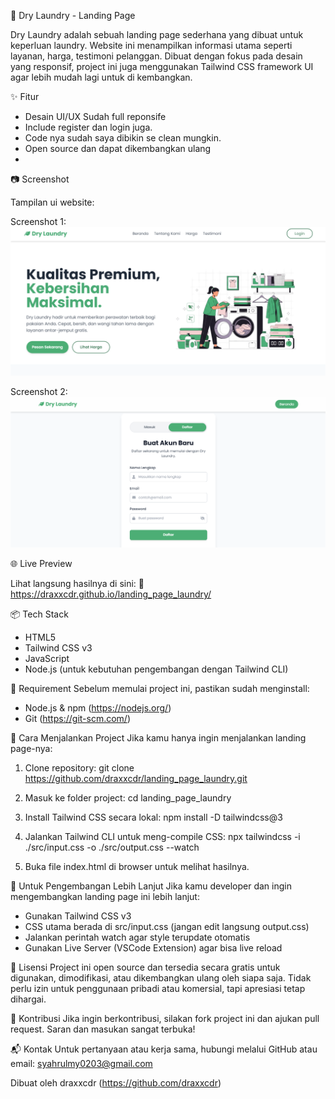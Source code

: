 🌿 Dry Laundry - Landing Page

Dry Laundry adalah sebuah landing page sederhana yang dibuat untuk keperluan laundry. Website ini menampilkan informasi utama seperti layanan, harga, testimoni pelanggan. Dibuat dengan fokus pada desain yang responsif, project ini juga menggunakan Tailwind CSS framework UI agar lebih mudah lagi untuk di kembangkan.

✨ Fitur
- Desain UI/UX Sudah full reponsife
- Include register dan login juga.
- Code nya sudah saya dibikin se clean mungkin.
- Open source dan dapat dikembangkan ulang
- 
📷 Screenshot

Tampilan ui website:

Screenshot 1:
![Screenshot 1](./screenshots/screenshot_1.PNG)

Screenshot 2:
![Screenshot 2](./screenshots/screenshot_2.PNG)

🌐 Live Preview

Lihat langsung hasilnya di sini:
🔗 https://draxxcdr.github.io/landing_page_laundry/

📦 Tech Stack
- HTML5
- Tailwind CSS v3
- JavaScript
- Node.js (untuk kebutuhan pengembangan dengan Tailwind CLI)

📌 Requirement
Sebelum memulai project ini, pastikan sudah menginstall:
- Node.js & npm (https://nodejs.org/)
- Git (https://git-scm.com/)

🚀 Cara Menjalankan Project
Jika kamu hanya ingin menjalankan landing page-nya:

1. Clone repository:
   git clone https://github.com/draxxcdr/landing_page_laundry.git

2. Masuk ke folder project:
   cd landing_page_laundry

3. Install Tailwind CSS secara lokal:
   npm install -D tailwindcss@3

4. Jalankan Tailwind CLI untuk meng-compile CSS:
   npx tailwindcss -i ./src/input.css -o ./src/output.css --watch

5. Buka file index.html di browser untuk melihat hasilnya.

🔧 Untuk Pengembangan Lebih Lanjut
Jika kamu developer dan ingin mengembangkan landing page ini lebih lanjut:
- Gunakan Tailwind CSS v3
- CSS utama berada di src/input.css (jangan edit langsung output.css)
- Jalankan perintah watch agar style terupdate otomatis
- Gunakan Live Server (VSCode Extension) agar bisa live reload

📖 Lisensi
Project ini open source dan tersedia secara gratis untuk digunakan, dimodifikasi, atau dikembangkan ulang oleh siapa saja. Tidak perlu izin untuk penggunaan pribadi atau komersial, tapi apresiasi tetap dihargai.

🤝 Kontribusi
Jika ingin berkontribusi, silakan fork project ini dan ajukan pull request. Saran dan masukan sangat terbuka!

📬 Kontak
Untuk pertanyaan atau kerja sama, hubungi melalui GitHub atau email: syahrulmy0203@gmail.com

Dibuat oleh draxxcdr (https://github.com/draxxcdr)
